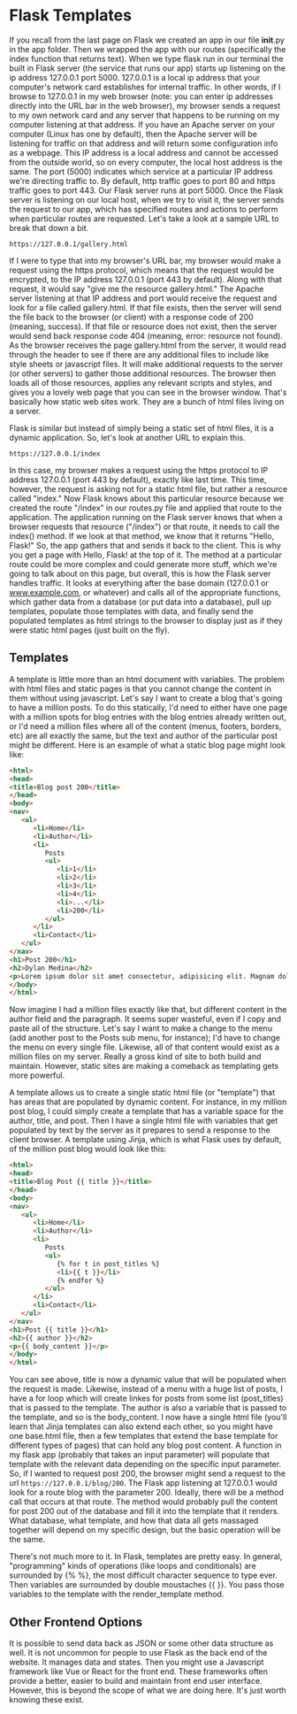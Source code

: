 # Flask Templates

If you recall from the last page on Flask we created an app in our file __init__.py in the app folder. Then we wrapped the app with our routes (specifically the index function that returns text). When we type flask run in our terminal the built in Flask server (the service that runs our app) starts up listening on the ip address 127.0.0.1 port 5000. 127.0.0.1 is a local ip address that your computer's network card establishes for internal traffic. In other words, if I browse to 127.0.0.1 in my web browser (note: you can enter ip addresses directly into the URL bar in the web browser), my browser sends a request to my own network card and any server that happens to be running on my computer listening at that address. If you have an Apache server on your computer (Linux has one by default), then the Apache server will be listening for traffic on that address and will return some configuration info as a webpage. This IP address is a local address and cannot be accessed from the outside world, so on every computer, the local host address is the same. The port (5000) indicates which service at a particular IP address we're directing traffic to. By default, http traffic goes to port 80 and https traffic goes to port 443. Our Flask server runs at port 5000. Once the Flask server is listening on our local host, when we try to visit it, the server sends the request to our app, which has specified routes and actions to perform when particular routes are requested. Let's take a look at a sample URL to break that down a bit.

```
https://127.0.0.1/gallery.html
```

If I were to type that into my browser's URL bar, my browser would make a request using the https protocol, which means that the request would be encrypted, to the IP address 127.0.0.1 (port 443 by default). Along with that request, it would say "give me the resource gallery.html." The Apache server listening at that IP address and port would receive the request and look for a file called gallery.html. If that file exists, then the server will send the file back to the browser (or client) with a response code of 200 (meaning, success). If that file or resource does not exist, then the server would send back response code 404 (meaning, error: resource not found). As the browser receives the page gallery.html from the server, it would read through the header to see if there are any additional files to include like style sheets or javascript files. It will make additional requests to the server (or other servers) to gather those additional resources. The browser then loads all of those resources, applies any relevant scripts and styles, and gives you a lovely web page that you can see in the browser window. That's basically how static web sites work. They are a bunch of html files living on a server.

Flask is similar but instead of simply being a static set of html files, it is a dynamic application. So, let's look at another URL to explain this.

```
https://127.0.0.1/index
```

In this case, my browser makes a request using the https protocol to IP address 127.0.0.1 (port 443 by default), exactly like last time. This time, however, the request is asking not for a static html file, but rather a resource called "index." Now Flask knows about this particular resource because we created the route "/index" in our routes.py file and applied that route to the application. The application running on the Flask server knows that when a browser requests that resource ("/index") or that route, it needs to call the index() method. If we look at that method, we know that it returns "Hello, Flask!" So, the app gathers that and sends it back to the client. This is why you get a page with Hello, Flask! at the top of it. The method at a particular route could be more complex and could generate more stuff, which we're going to talk about on this page, but overall, this is how the Flask server handles traffic. It looks at everything after the base domain (127.0.0.1 or www.example.com, or whatever) and calls all of the appropriate functions, which gather data from a database (or put data into a database), pull up templates, populate those templates with data, and finally send the populated templates as html strings to the browser to display just as if they were static html pages (just built on the fly).

## Templates

A template is little more than an html document with variables. The problem with html files and static pages is that you cannot change the content in them without using javascript. Let's say I want to create a blog that's going to have a million posts. To do this statically, I'd need to either have one page with a million spots for blog entries with the blog entries already written out, or I'd need a million files where all of the content (menus, footers, borders, etc) are all exactly the same, but the text and author of the particular post might be different. Here is an example of what a static blog page might look like:

```html
<html>
<head>
<title>Blog post 200</title>
</head>
<body>
<nav>
   <ul>
      <li>Home</li>
      <li>Author</li>
      <li>
         Posts
         <ul>
            <li>1</li>
            <li>2</li>
            <li>3</li>
            <li>4</li>
            <li>...</li>            
            <li>200</li>
         </ul>
      </li>
      <li>Contact</li>
   </ul>
</nav>
<h1>Post 200</h1>
<h2>Dylan Medina</h2>
<p>Lorem ipsum dolor sit amet consectetur, adipisicing elit. Magnam dolorum earum, quae blanditiis minima quis ipsam labore, ad, veniam iste quod ipsa aliquam! Alias numquam quas neque repellendus eaque. Sunt. Lorem ipsum dolor sit amet, consectetur adipisicing elit. Beatae tempore deserunt ipsam libero reiciendis consequatur fugit sit saepe repudiandae! Quos quaerat fugiat voluptatibus accusantium esse earum, similique eveniet nam dolor! Culpa odio optio eaque porro aliquid accusantium veritatis iste voluptates fugiat vel, deserunt, placeat officia. Sequi at error, possimus totam, tempore pariatur est voluptatum, quis asperiores laboriosam rerum temporibus necessitatibus. Quis delectus expedita quas explicabo debitis laudantium. Fugiat, alias in incidunt voluptates adipisci at nemo error dignissimos eos. Mollitia voluptas expedita rem veritatis minima ex doloribus reprehenderit accusantium beatae. Dignissimos! Ipsam numquam quo quod illum esse est, ullam ea veritatis voluptatem iusto qui, voluptatum quisquam corporis blanditiis voluptate vel quaerat dicta, officiis delectus possimus voluptas ratione pariatur doloremque. Rerum, harum! Numquam fugiat rerum molestiae assumenda necessitatibus eveniet accusamus at ut sed unde. Dicta odio autem corporis sunt commodi, rerum excepturi quos libero labore. Mollitia inventore eveniet dicta, aliquid enim ullam!</p>
</body>
</html>
```

Now imagine I had a million files exactly like that, but different content in the author field and the paragraph. It seems super wasteful, even if I copy and paste all of the structure. Let's say I want to make a change to the menu (add another post to the Posts sub menu, for instance); I'd have to change the menu on every single file. Likewise, all of that content would exist as a million files on my server. Really a gross kind of site to both build and maintain. However, static sites are making a comeback as templating gets more powerful. 

A template allows us to create a single static html file (or "template") that has areas that are populated by dynamic content. For instance, in my million post blog, I could simply create a template that has a variable space for the author, title, and post. Then I have a single html file with variables that get populated by text by the server as it prepares to send a response to the client browser. A template using Jinja, which is what Flask uses by default, of the million post blog would look like this:

```html
<html>
<head>
<title>Blog Post {{ title }}</title>
</head>
<body>
<nav>
   <ul>
      <li>Home</li>
      <li>Author</li>
      <li>
         Posts
         <ul>
            {% for t in post_titles %}
            <li>{{ t }}</li>
            {% endfor %}
         </ul>
      </li>
      <li>Contact</li>
   </ul>
</nav>
<h1>Post {{ title }}</h1>
<h2>{{ author }}</h2>
<p>{{ body_content }}</p>
</body>
</html>
```

You can see above, title is now a dynamic value that will be populated when the request is made. Likewise, instead of a menu with a huge list of posts, I have a for loop which will create linkes for posts from some list (post_titles) that is passed to the template. The author is also a variable that is passed to the template, and so is the body_content. I now have a single html file (you'll learn that Jinja templates can also extend each other, so you might have one base.html file, then a few templates that extend the base template for different types of pages) that can hold any blog post content. A function in my flask app (probably that takes an input parameter) will populate that template with the relevant data depending on the specific input parameter. So, if I wanted to request post 200, the browser might send a request to the url ```https://127.0.0.1/blog/200```. The Flask app listening at 127.0.0.1 would look for a route blog with the parameter 200. Ideally, there will be a method call that occurs at that route. The method would probably pull the content for post 200 out of the database and fill it into the template that it renders. What database, what template, and how that data all gets massaged together will depend on my specific design, but the basic operation will be the same.

There's not much more to it. In Flask, templates are pretty easy. In general, "programming" kinds of operations (like loops and conditionals) are surrounded by {% %}, the most difficult character sequence to type ever. Then variables are surrounded by double moustaches {{ }}. You pass those variables to the template with the render_template method.

## Other Frontend Options

It is possible to send data back as JSON or some other data structure as well. It is not uncommon for people to use Flask as the back end of the website. It manages data and states. Then you might use a Javascript framework like Vue or React for the front end. These frameworks often provide a better, easier to build and maintain front end user interface. However, this is beyond the scope of what we are doing here. It's just worth knowing these exist.